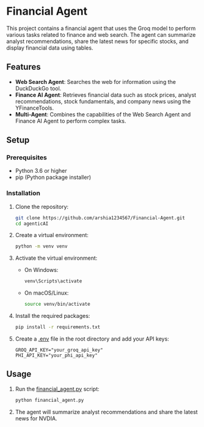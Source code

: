 # Financial Agent

This project contains a financial agent that uses the Groq model to perform various tasks related to finance and web search. The agent can summarize analyst recommendations, share the latest news for specific stocks, and display financial data using tables.

## Features

- **Web Search Agent**: Searches the web for information using the DuckDuckGo tool.
- **Finance AI Agent**: Retrieves financial data such as stock prices, analyst recommendations, stock fundamentals, and company news using the YFinanceTools.
- **Multi-Agent**: Combines the capabilities of the Web Search Agent and Finance AI Agent to perform complex tasks.

## Setup

### Prerequisites

- Python 3.6 or higher
- pip (Python package installer)

### Installation

1. Clone the repository:
    ```sh
    git clone https://github.com/arshia1234567/Financial-Agent.git
    cd agenticAI
    ```

2. Create a virtual environment:
    ```sh
    python -m venv venv
    ```

3. Activate the virtual environment:

    - On Windows:
        ```sh
        venv\Scripts\activate
        ```

    - On macOS/Linux:
        ```sh
        source venv/bin/activate
        ```

4. Install the required packages:
    ```sh
    pip install -r requirements.txt
    ```

5. Create a [.env](http://_vscodecontentref_/0) file in the root directory and add your API keys:
    ```properties
    GROQ_API_KEY="your_groq_api_key"
    PHI_API_KEY="your_phi_api_key"
    ```

## Usage

1. Run the [financial_agent.py](http://_vscodecontentref_/1) script:
    ```sh
    python financial_agent.py
    ```

2. The agent will summarize analyst recommendations and share the latest news for NVDIA.

 
